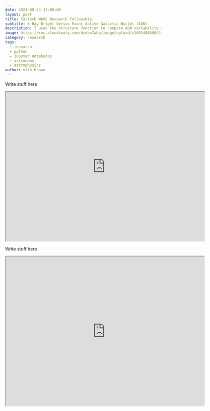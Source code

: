 ```yaml
---
date: 2021-09-24 17:00:00
layout: post
title: Caltech WAVE Research Fellowship
subtitle: X-Ray Bright Versus Faint Active Galactic Nuclei (AGN)
description: I used the structure function to compare AGN variability at Caltech for 10 weeks!
image: https://res.cloudinary.com/drdsw7wbb/image/upload/v1683488660/Caltech_Bear_i6s9jg.jpg
category: research
tags:
  - research
  - python
  - jupyter notebooks
  - astronomy
  - astrophysics
author: milo_brown
---
```

Write stuff here

<iframe src="https://drive.google.com/file/d/19TP1tmsy-14ZpJ2Nb9zNR2NylxMR583K/preview" width="640" height="480" allow="autoplay"></iframe>


Write stuff here

<iframe src="https://drive.google.com/file/d/1ZSvvlphgrgHuYld8UbITIXnnNYJlbMJW/preview" width="640" height="480" allow="autoplay"></iframe>

